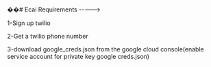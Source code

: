 ��#   E c a i 
 Requirements ----->

1-Sign up twilio 

2-Get a twilio phone number

3-download google_creds.json from the google cloud console(enable service account for private key google creds.json)


 
